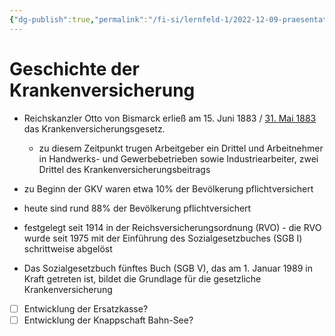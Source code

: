 ```yaml
---
{"dg-publish":true,"permalink":"/fi-si/lernfeld-1/2022-12-09-praesentation-krankenversicherung/geschichte-der-krankenversicherung/"}
---
```



# Geschichte der Krankenversicherung

- Reichskanzler Otto von Bismarck erließ am 15. Juni 1883 / [31. Mai 1883](https://www1.wdr.de/stichtag/stichtag3328.html) das Krankenversicherungsgesetz.
	- zu diesem Zeitpunkt trugen Arbeitgeber ein Drittel und Arbeitnehmer in Handwerks- und Gewerbebetrieben sowie Industriearbeiter, zwei Drittel des Krankenversicherungsbeitrags

- zu Beginn der GKV waren etwa 10% der Bevölkerung pflichtversichert
- heute sind rund 88% der Bevölkerung pflichtversichert

- festgelegt seit 1914 in der Reichsversicherungsordnung (RVO)
		- die RVO wurde seit 1975 mit der Einführung des Sozialgesetzbuches (SGB I) schrittweise abgelöst
- Das Sozialgesetzbuch fünftes Buch (SGB V), das am 1. Januar 1989 in Kraft getreten ist, bildet die Grundlage für die gesetzliche Krankenversicherung

- [ ] Entwicklung der Ersatzkasse?
- [ ] Entwicklung der Knappschaft Bahn-See?
